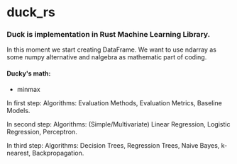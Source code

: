 # duck_rs
### Duck is implementation in Rust Machine Learning Library.
In this moment we start creating DataFrame.
We want to use ndarray as some numpy alternative and nalgebra as mathematic part of coding.

#### Ducky's math:
  
  - minmax

In first step:
Algorithms: Evaluation Methods, Evaluation Metrics, Baseline Models.

In second step:
Algorithms: (Simple/Multivariate) Linear Regression, Logistic Regression, Perceptron.

In third step:
Algorithms: Decision Trees, Regression Trees, Naive Bayes, k-nearest, Backpropagation.
